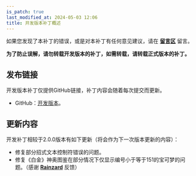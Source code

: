 ```yaml
---
is_patch: true
last_modified_at: 2024-05-03 12:06
title: 开发版本补丁概述
---
```

<div class="alert alert-info" role="alert" style="margin-top: 15px;">
<p>如果您发现了本补丁的错误，或是对本补丁有任何意见建议，请在 <strong><a href="#xz-content-comment" class="alert-link">留言区</a></strong> 留言。</p>
</div>

<div class="alert alert-danger" role="alert">
<p><strong>为了防止误解，请勿转载开发版本的补丁，如需转载，请转载正式版本的补丁。</strong></p>
</div>

## 发布链接
开发版本补丁仅提供GitHub链接，补丁内容会随着每次提交而更新。

- GitHub：[开发版本](https://github.com/Xzonn/PokemonChineseTranslationRevise/releases/tag/dev-pub)。

## 更新内容
开发补丁相较于2.0.0版本有如下更新（将会作为下一次版本更新的内容）：

- 修复部分招式文本控制符错误的问题。
- 修复《白金》神奥图鉴在部分情况下仅显示编号小于等于151的宝可梦的问题。（感谢 **[Rainzard](https://github.com/Rainzard)** 反馈）
